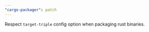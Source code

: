 ```yaml
---
"cargo-packager": patch
---
```


Respect `target-triple` config option when packaging rust binaries.